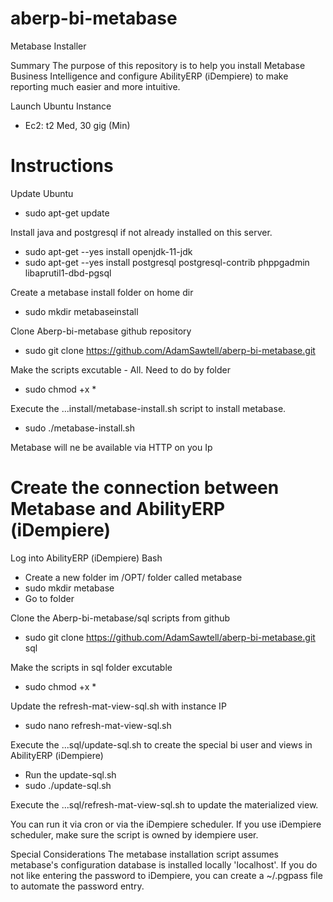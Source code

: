 # aberp-bi-metabase

Metabase Installer

Summary
The purpose of this repository is to help you install Metabase Business Intelligence and configure AbilityERP (iDempiere) to make reporting much easier and more intuitive.

Launch Ubuntu Instance
  - Ec2: t2 Med, 30 gig (Min)

# Instructions

Update Ubuntu 
  - sudo apt-get update

Install java and postgresql if not already installed on this server.
  - sudo apt-get --yes install openjdk-11-jdk
  - sudo apt-get --yes install postgresql postgresql-contrib phppgadmin libaprutil1-dbd-pgsql

Create a metabase install folder on home dir
  - sudo mkdir metabaseinstall

Clone Aberp-bi-metabase github repository
  - sudo git clone https://github.com/AdamSawtell/aberp-bi-metabase.git

Make the scripts excutable - All. Need to do by folder
  - sudo chmod +x *

Execute the ...install/metabase-install.sh script to install metabase.
  - sudo ./metabase-install.sh

Metabase will ne be available via HTTP on you Ip

# Create the connection between Metabase and AbilityERP (iDempiere)

Log into AbilityERP (iDempiere) Bash
- Create a new folder im /OPT/ folder called metabase
- sudo mkdir metabase
- Go to folder

Clone the Aberp-bi-metabase/sql scripts from github
  - sudo git clone https://github.com/AdamSawtell/aberp-bi-metabase.git sql

Make the scripts in sql folder excutable
  - sudo chmod +x *

Update the refresh-mat-view-sql.sh with instance IP
- sudo nano refresh-mat-view-sql.sh

Execute the ...sql/update-sql.sh to create the special bi user and views in AbilityERP (iDempiere)
  - Run the update-sql.sh
  - sudo ./update-sql.sh

Execute the ...sql/refresh-mat-view-sql.sh to update the materialized view.

You can run it via cron or via the iDempiere scheduler.
If you use iDempiere scheduler, make sure the script is owned by idempiere user.

Special Considerations
The metabase installation script assumes metabase's configuration database is installed locally 'localhost'.
If you do not like entering the password to iDempiere, you can create a ~/.pgpass file to automate the password entry.
